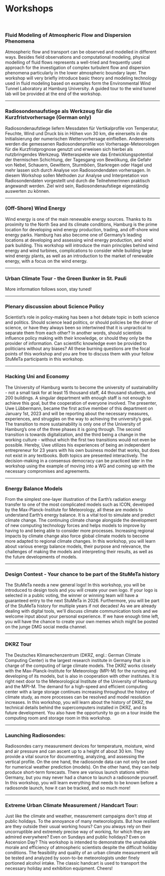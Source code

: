 # Workshops

&nbsp;

### Fluid Modeling of Atmospheric Flow and Dispersion Phenomena

Atmospheric flow and transport can be observed and modelled in different
ways. Besides field observations and computational modeling, physical
modelling of fluid flows represents a well-tried and frequently used
approach for the investigation of complex turbulent flow and dispersion
phenomena particularly in the lower atmospheric boundary layer. The
workshop will very briefly introduce basic theory and modeling
technology used in fluid modeling based on examples form the
Environmental Wind Tunnel Laboratory at Hamburg University. A guided
tour to the wind tunnel lab will be provided at the end of the workshop.

---
### Radiosondenaufstiege als Werkzeug für die Kurzfristvorhersage (German only)
Radiosondenaufstiege liefern Messdaten für Vertikalprofile von Temperatur, Feuchte, Wind und Druck bis in Höhen von 30 km, die einerseits in die Initialisierung der numerischen Wettervorhersage einfließen. Andererseits werden die gemessenen Radiosondenprofile von Vorhersage-Meteorologen für die Kurzfristprognose genutzt und erweisen sich hierbei als nutzbringendes Werkzeug. Wetteraspekte wie das Entwicklungspotential der thermischen Schichtung, der Tagesgang von Bewölkung, die Gefahr von Nebel, Schauern, Gewittern, Sturmböen, Starkregen oder Hagel und mehr lassen sich durch Analyse von Radiosondendaten vorhersagen. In diesem Workshop sollen Methoden zur Analyse und Interpretation von Radiosondendaten vorgestellt und durch die TeilnehmerInnen praktisch angewandt werden. Ziel wird sein, Radiosondenaufstiege eigenständig auswerten zu können.


---
### (Off-Shore) Wind Energy
Wind energy is one of the main renewable energy sources. Thanks to its proximity to the North Sea and its climate conditions, Hamburg is the prime location for developing wind energy production, trading, and off-shore wind energy parks. Hamburg has also become one of Germany’s leading locations at developing and assessing wind energy production, and wind park building. This workshop will introduce the main principles behind wind energy and wind turbines, complications to consider while building large wind energy plants, as well as an introduction to the market of renewable energy, with a focus on the wind energy.

---
### Urban Climate Tour - the Green Bunker in St. Pauli
More information follows soon, stay tuned!


---
### Plenary discussion about Science Policy
Scientist’s role in policy-making has been a hot debate topic in both science and politics. Should science lead politics, or should policies be the driver of science, or have they always been so intertwined that it is unpractical to separate them from each other? In another words, should scientists influence policy making with their knowledge, or should they only be the provider of information. Can scientific knowledge even be provided to politicians without any biases? All these burning questions are the focal points of this workshop and you are free to discuss them with your fellow StuMeTa participants in this workshop. 

---
### Hacking Uni and Economy
The University of Hamburg wants to become the university of sustainability - not a small task for at least 15 thousand staff, 44 thousand students, and 200 buildings. A singular department with enough staff is not enough to achieve this goal, but the cooperation of everyone involved. The presenter, Uwe Lübbermann, became the first active member of this department on January 1st, 2023 and will be reporting about the necessary measures, experiences, and struggles on the way to achieving the university’s goal. The transition to more sustainability is only one of the University of Hamburg’s one of the three phases it is going through. The second transition is towards digitalization, and the third being a change in the working culture - without which the first two transitions would not even be possible. Hereby, Uwe utilizes his experiences of being an independent entrepreneur for 23 years with his own business model that works, but does not exist in any textbooks. 
Both topics are presented interactively. The decision-making in a consensus democracy can be practiced later in the workshop using the example of moving into a WG and coming up with the necessary compromises and agreements.

---
### Energy Balance Models
From the simplest one-layer illustration of the Earth’s radiation energy transfer to one of the most complicated models such as ICON, developed by the Max-Planck-Institute for Meteorology, all these are models to understand Earth’s energy balance. It is a vital tool to simulate and predict climate change. The continuing climate change alongside the development of new computing technology forces and helps models to improve by having to and being able to consider more processes. Increasing regional impacts by climate change also force global climate models to become more adapted to regional climate changes. In this workshop, you will learn about various energy balance models, their purpose and relevance, the challenges of making the models and interpreting their results, as well as the future developments of models.

---
### Design Contest - Your chance to be part of the StuMeTa history
The StuMeTa needs a new general logo! In this workshop, you will be introduced to design tools and you will create your own logo. If your logo is selected in a public voting, the winner or winning team will have a guaranteed entry to the next StuMeTa in 2026. Furthermore, you will be part of the StuMeTa history for multiple years if not decades! As we are already dealing with digital tools, we'll discuss climate communication tools and we welcome input about your personal experience. If we have enough time left, you will have the chance to create your own memes which might be posted on the junge DMG social media channel.
 
---
### DKRZ Tour
The Deutsches Klimarechenzentrum (DKRZ, engl.: German Climate Computing Center) is the largest research institute in Germany that is in charge of the computing of large climate models. The DKRZ works closely with the Max-Planck-Institute for Meteorology (MPI-M) for the running and developing of its models, but is also in cooperation with other institutes. It is right next door to the Meteorological Institute of the University of Hamburg and the MPI-M. The demand for a high-speed and efficient computing center with a large storage continues increasing throughout the history of climate study, as more processes can be resolved and model resolution increases. In this workshop, you will learn about the history of DKRZ, the technical details behind the supercomputers installed in DKRZ, and its future development. You also have the opportunity to go on a tour inside the computing room and storage room in this workshop. 

---
### Launching Radiosondes:
Radiosondes carry measurement devices for temperature, moisture, wind and air pressure and can ascent up to a height of about 30 km. They provide a vital source for documenting, analyzing, and assessing the vertical profile. On the one hand, the radiosonde data can not only be used for numerical weather prediction (models). On the other hand, they can help produce short-term forecasts. There are various launch stations within Germany, but you may never had a chance to launch a radiosonde yourself. In this workshop, you will learn everything that needs to be known before a radiosonde launch, how it can be tracked, and so much more! 

---
### Extreme Urban Climate Measurement / Handcart Tour:
Just like the climate and weather, measurement campaigns don't stop at public holidays. To the annoyance of many meteorologists. But how resilient are they outside their usual working hours? Can you always rely on their uncorruptible and extremely precise way of working, for which they are admired everywhere? Even on Sundays and public holidays? Even on Ascension Day? This workshop is intended to demonstrate the unshakable morale and efficiency of atmospheric scientists despite the difficult holiday conditions. The feasibility and quality of an urban climate measurement will be tested and analyzed by soon-to-be meteorologists under finely portioned alcohol intake. The classic handcart is used to transport the necessary holiday and exhibition equipment. Cheers!





